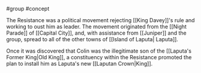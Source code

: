 #group #concept

The Resistance was a political movement rejecting [[King Davey]]'s rule and working to oust him as leader. The movement originated from the [[Night Parade]] of [[Capital City]], and, with assistance from [[Juniper]] and the group, spread to all of the other towns of [[Island of Laputa| Laputa]].

Once it was discovered that Colin was the illegitimate son of the [[Laputa's Former King|Old King]], a constituency within the Resistance promoted the plan to install him as Laputa's new [[Laputan Crown|King]].